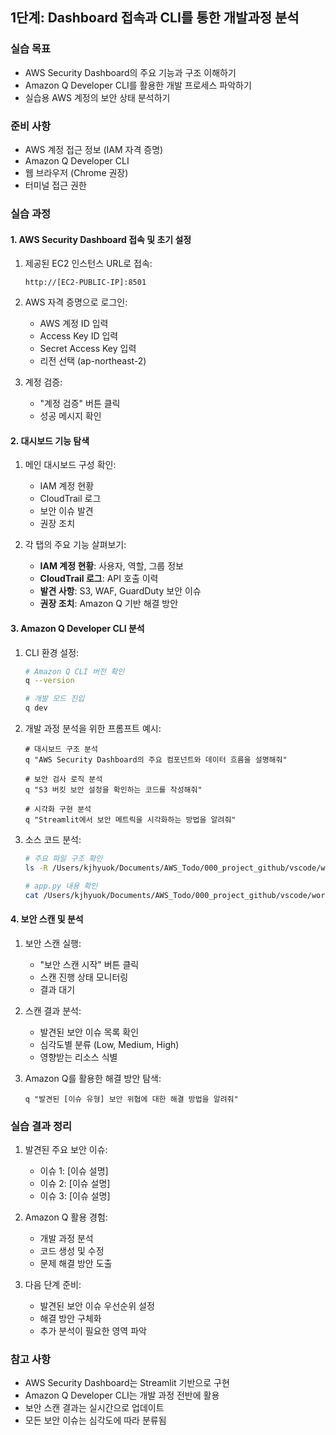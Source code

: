 ## 1단계: Dashboard 접속과 CLI를 통한 개발과정 분석

### 실습 목표
- AWS Security Dashboard의 주요 기능과 구조 이해하기
- Amazon Q Developer CLI를 활용한 개발 프로세스 파악하기
- 실습용 AWS 계정의 보안 상태 분석하기

### 준비 사항
- AWS 계정 접근 정보 (IAM 자격 증명)
- Amazon Q Developer CLI
- 웹 브라우저 (Chrome 권장)
- 터미널 접근 권한

### 실습 과정

#### 1. AWS Security Dashboard 접속 및 초기 설정

1. 제공된 EC2 인스턴스 URL로 접속:
   ```
   http://[EC2-PUBLIC-IP]:8501
   ```

2. AWS 자격 증명으로 로그인:
   - AWS 계정 ID 입력
   - Access Key ID 입력
   - Secret Access Key 입력
   - 리전 선택 (ap-northeast-2)

3. 계정 검증:
   - "계정 검증" 버튼 클릭
   - 성공 메시지 확인

#### 2. 대시보드 기능 탐색

1. 메인 대시보드 구성 확인:
   - IAM 계정 현황
   - CloudTrail 로그
   - 보안 이슈 발견
   - 권장 조치

2. 각 탭의 주요 기능 살펴보기:
   - **IAM 계정 현황**: 사용자, 역할, 그룹 정보
   - **CloudTrail 로그**: API 호출 이력
   - **발견 사항**: S3, WAF, GuardDuty 보안 이슈
   - **권장 조치**: Amazon Q 기반 해결 방안

#### 3. Amazon Q Developer CLI 분석

1. CLI 환경 설정:
   ```bash
   # Amazon Q CLI 버전 확인
   q --version
   
   # 개발 모드 진입
   q dev
   ```

2. 개발 과정 분석을 위한 프롬프트 예시:
   ```
   # 대시보드 구조 분석
   q "AWS Security Dashboard의 주요 컴포넌트와 데이터 흐름을 설명해줘"
   
   # 보안 검사 로직 분석
   q "S3 버킷 보안 설정을 확인하는 코드를 작성해줘"
   
   # 시각화 구현 분석
   q "Streamlit에서 보안 메트릭을 시각화하는 방법을 알려줘"
   ```

3. 소스 코드 분석:
   ```bash
   # 주요 파일 구조 확인
   ls -R /Users/kjhyuok/Documents/AWS_Todo/000_project_github/vscode/workshop/lab1/
   
   # app.py 내용 확인
   cat /Users/kjhyuok/Documents/AWS_Todo/000_project_github/vscode/workshop/lab1/app.py
   ```

#### 4. 보안 스캔 및 분석

1. 보안 스캔 실행:
   - "보안 스캔 시작" 버튼 클릭
   - 스캔 진행 상태 모니터링
   - 결과 대기

2. 스캔 결과 분석:
   - 발견된 보안 이슈 목록 확인
   - 심각도별 분류 (Low, Medium, High)
   - 영향받는 리소스 식별

3. Amazon Q를 활용한 해결 방안 탐색:
   ```
   q "발견된 [이슈 유형] 보안 위협에 대한 해결 방법을 알려줘"
   ```

### 실습 결과 정리

1. 발견된 주요 보안 이슈:
   - 이슈 1: [이슈 설명]
   - 이슈 2: [이슈 설명]
   - 이슈 3: [이슈 설명]

2. Amazon Q 활용 경험:
   - 개발 과정 분석
   - 코드 생성 및 수정
   - 문제 해결 방안 도출

3. 다음 단계 준비:
   - 발견된 보안 이슈 우선순위 설정
   - 해결 방안 구체화
   - 추가 분석이 필요한 영역 파악

### 참고 사항
- AWS Security Dashboard는 Streamlit 기반으로 구현
- Amazon Q Developer CLI는 개발 과정 전반에 활용
- 보안 스캔 결과는 실시간으로 업데이트
- 모든 보안 이슈는 심각도에 따라 분류됨
